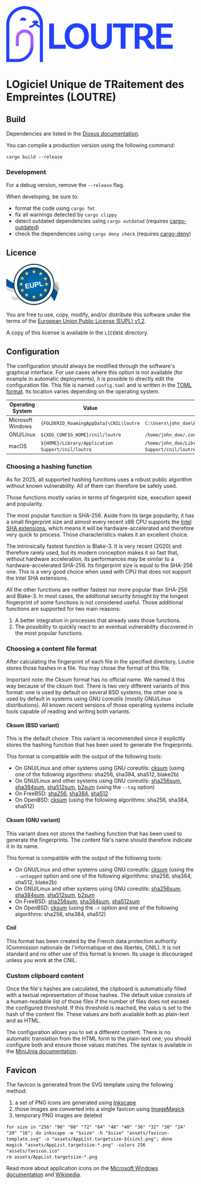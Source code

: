 ![Logo LOUTRE](https://raw.githubusercontent.com/LINCnil/loutre/main/assets/banner.png)

# LOgiciel Unique de TRaitement des Empreintes (LOUTRE)


## Build

Dependencies are listed in the [Dioxus documentation][dioxus_doc].

You can compile a production version using the following command:

```
cargo build --release
```

[dioxus_doc]: https://dioxuslabs.com/learn/0.6/getting_started

### Development

For a debug version, remove the `--release` flag.

When developing, be sure to:
- format the code using `cargo fmt`
- fix all warnings detected by `cargo clippy`
- detect outdated dependencies using `cargo outdated` (requires [cargo-outdated][cargo-outdated])
- check the dependencies using `cargo deny check` (requires [cargo-deny][cargo-deny])

[cargo-outdated]: https://github.com/kbknapp/cargo-outdated
[cargo-deny]: https://github.com/EmbarkStudios/cargo-deny


## Licence

![Logo EUPL](https://raw.githubusercontent.com/LINCnil/loutre/main/LICENSE/Logo_EUPL.png)

You are free tu use, copy, modify, and/or distribute this software under the
terms of the [European Union Public License (EUPL) v1.2][eupl_12].

A copy of this license is available in the `LICENSE` directory.

[eupl_12]: https://joinup.ec.europa.eu/collection/eupl/eupl-text-eupl-12


## Configuration

The configuration should always be modified through the software's graphical
interface. For use cases where this option is not available (for example in
automatic deployments), it is possible to directly edit the configuration file.
This file is named `config.toml` and is written in the [TOML format][toml]. Its
location varies depending on the operating system.

| Operating System  | Value                                             | Example                                                  |
| ----------------- | ------------------------------------------------- | -------------------------------------------------------- |
| Microsoft Windows | `{FOLDERID_RoamingAppData}\CNIL\loutre`           | `C:\Users\john_doe\AppData\Roaming\CNIL\loutre`          |
| GNU/Linux         | `${XDG_CONFIG_HOME}/cnil/loutre`                  | `/home/john_doe/.config/cnil/loutre`                     |
| macOS             | `${HOME}/Library/Application Support/cnil/loutre` | `/home/john_doe/Library/Application Support/cnil/loutre` |

[toml]: https://toml.io/

### Choosing a hashing function

As for 2025, all supported hashing functions uses a robust public algorithm
without known vulnerability. All of them can therefore be safely used.

Those functions mostly varies in terms of fingerprint size, execution speed and
popularity.

The most popular function is SHA-256. Aside from its large popularity, it has a
small fingerprint size and almost every recent x86 CPU supports the [Intel SHA
extensions][x86_sha], which means it will be hardware-accelerated and therefore
very quick to process. Those characteristics makes it an excellent choice.

The intrinsically fastest function is Blake-3. It is very recent (2020) and
therefore rarely used, but its modern conception makes it so fast that, without
hardware acceleration, its performances may be similar to a
hardware-accelerated SHA-256. Its fingerprint size is equal to the SHA-256 one.
This is a very good choice when used with CPU that does not support the Intel
SHA extensions.

All the other functions are neither fastest nor more popular than SHA-256 and
Blake-3. In most cases, the additional security brought by the longest
fingerprint of some functions is not considered useful. Those additional
functions are supported for two main reasons:

1. A better integration in processes that already uses those functions.
2. The possibility to quickly react to an eventual vulnerability discovered in
   the most popular functions.

[x86_sha]: https://www.intel.com/content/www/us/en/developer/articles/technical/intel-sha-extensions.html

### Choosing a content file format

After calculating the fingerprint of each file in the specified directory,
Loutre stores those hashes in a file. You may chose the format of this file.

Important note: the Cksum format has no official name. We named it this way
because of the cksum tool. There is two very different variants of this format:
one is used by default on several BSD systems, the other one is used by default
in systems using GNU coreutils (mostly GNU/Linux distributions). All known
recent versions of those operating systems include tools capable of reading and
writing both variants.

#### Cksum (BSD variant)

This is the default choice. This variant is recommended since it explicitly
stores the hashing function that has been used to generate the fingerprints.

This format is compatible with the output of the following tools:

- On GNU/Linux and other systems using GNU coreutils: [cksum][gnu_cksum] (using
  one of the following algorithms: sha256, sha384, sha512, blake2b)
- On GNU/Linux and other systems using GNU coreutils:
  [sha256sum][gnu_sha256sum], [sha384sum][gnu_sha384sum],
  [sha512sum][gnu_sha512sum], [b2sum][gnu_b2sum] (using the `--tag` option)
- On FreeBSD: [sha256][freebsd_sha256], [sha384][freebsd_sha384],
  [sha512][freebsd_sha512]
- On OpenBSD: [cksum][openbsd_cksum] (using the following algorithms: sha256,
  sha384, sha512)

#### Cksum (GNU variant)

This variant does not stores the hashing function that has been used to
generate the fingerprints. The content file's name should therefore indicate it
in its name.

This format is compatible with the output of the following tools:

- On GNU/Linux and other systems using GNU coreutils: [cksum][gnu_cksum] (using
  the `--untagged` option and one of the following algorithms: sha256, sha384,
  sha512, blake2b)
- On GNU/Linux and other systems using GNU coreutils:
  [sha256sum][gnu_sha256sum], [sha384sum][gnu_sha384sum],
  [sha512sum][gnu_sha512sum], [b2sum][gnu_b2sum]
- On FreeBSD: [sha256sum][freebsd_sha256sum], [sha384sum][freebsd_sha384sum],
  [sha512sum][freebsd_sha512sum]
- On OpenBSD: [cksum][openbsd_cksum] (using the `-r` option and one of the
  following algorithms: sha256, sha384, sha512)

#### Cnil

This format has been created by the French data protection authority
(Commission nationale de l'informatique et des libertés, CNIL). It is not
standard and no other use of this format is known. Its usage is discouraged
unless you work at the CNIL.

[gnu_sha256sum]: https://man.archlinux.org/man/sha256sum.1
[gnu_sha384sum]: https://man.archlinux.org/man/sha384sum.1
[gnu_sha512sum]: https://man.archlinux.org/man/sha512sum.1
[gnu_b2sum]: https://man.archlinux.org/man/b2sum.1
[gnu_cksum]: https://man.archlinux.org/man/cksum.1
[freebsd_sha256sum]: https://man.freebsd.org/cgi/man.cgi?query=sha256sum
[freebsd_sha384sum]: https://man.freebsd.org/cgi/man.cgi?query=sha384sum
[freebsd_sha512sum]: https://man.freebsd.org/cgi/man.cgi?query=sha512sum
[freebsd_sha256]: https://man.freebsd.org/cgi/man.cgi?query=sha256
[freebsd_sha384]: https://man.freebsd.org/cgi/man.cgi?query=sha384
[freebsd_sha512]: https://man.freebsd.org/cgi/man.cgi?query=sha512
[openbsd_cksum]: https://man.openbsd.org/cksum.1

### Custom clipboard content

Once the file's hashes are calculated, the clipboard is automatically filled
with a textual representation of those hashes. The default value consists of a
human-readable list of those files if the number of files does not exceed the
configured threshold. If this threshold is reached, the valus is set to the
hash of the content file. These values are both available both as plain-text
and as HTML.

The configuration allows you to set a different content. There is no automatic
translation from the HTML form to the plain-text one, you should configure both
and ensure those values matches. The syntax is available in the [MiniJinja
documentation][minijinja_doc].

[minijinja_doc]: https://docs.rs/minijinja/latest/minijinja/syntax/


## Favicon

The favicon is generated from the SVG template using the following method:

1. a set of PNG icons are generated using [Inkscape][inkscape]
2. those images are converted into a single favicon using [ImageMagick][magick]
3. temporary PNG images are deleted

```
for size in "256" "96" "80" "72" "64" "48" "40" "36" "32" "30" "24" "20" "16"; do inkscape -w "$size" -h "$size" "assets/favicon-template.svg" -o "assets/AppList.targetsize-${size}.png"; done
magick "assets/AppList.targetsize-*.png" -colors 256 "assets/favicon.ico"
rm assets/AppList.targetsize-*.png
```

Read more about application icons on the [Microsoft Windows
documentation][ms_icons] and [Wikipedia][wiki_icons].

[inkscape]: https://inkscape.org/
[magick]: https://imagemagick.org/
[ms_icons]: https://learn.microsoft.com/en-us/windows/apps/design/style/iconography/app-icon-construction
[wiki_icons]: https://en.wikipedia.org/wiki/ICO_(file_format)
